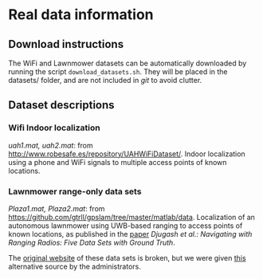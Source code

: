 # Real data information

## Download instructions

The WiFi and Lawnmower datasets can be automatically downloaded by running the script
`download_datasets.sh`. They will be placed in the datasets/ folder, and are not included in *git* to avoid clutter.

## Dataset descriptions

### Wifi Indoor localization


*uah1.mat, uah2.mat*: from http://www.robesafe.es/repository/UAHWiFiDataset/. Indoor localization using a phone and WiFi signals to multiple access points of known locations.


### Lawnmower range-only data sets

*Plaza1.mat, Plaza2.mat*: from https://github.com/gtrll/gpslam/tree/master/matlab/data. Localization of an autonomous lawnmower using UWB-based ranging to access points of known locations, as published in the [paper](https://www.ri.cmu.edu/pub_files/2009/9/Final_5datasetsRangingRadios.pdf) *Djugash et al.: Navigating with Ranging Radios: Five Data Sets with Ground Truth*.

The [original website](http://www.frc.ri.cmu.edu/projects/emergencyresponse/RangeData) of these data sets is broken, but we were given [this](https://panda.frc.ri.cmu.edu/projects/emergencyresponse/RangeData/download.html) alternative source by the administrators. 
